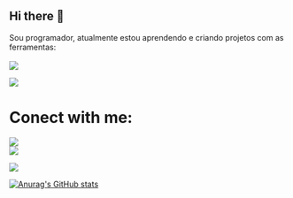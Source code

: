 ## Hi there 👋

Sou programador, atualmente estou aprendendo e criando projetos com as ferramentas:
<br>
<br>
<img src="https://img.shields.io/badge/HTML-239120?style=for-the-badge&logo=html5&logoColor=white" />

<img src="https://img.shields.io/badge/CSS-239120?&style=for-the-badge&logo=css3&logoColor=white" />


<h1>Conect with me:</h1>
<a href="https://www.instagram.com/allefgabriel_/"> <img src="https://img.shields.io/badge/Instagram-E4405F?style=for-the-badge&logo=instagram&logoColor=white" /> </a>
<br>
<a href="https://www.linkedin.com/feed/"> <img src="https://img.shields.io/badge/LinkedIn-0077B5?style=for-the-badge&logo=linkedin&logoColor=white" /></a>

<a href="https://www.facebook.com/allef.gabriel.14"> <img src="https://img.shields.io/badge/Facebook-1877F2?style=for-the-badge&logo=facebook&logoColor=white" /></a>



[![Anurag's GitHub stats](https://github-readme-stats.vercel.app/api?username=lefplay1)](https://github.com/anuraghazra/github-readme-stats)


